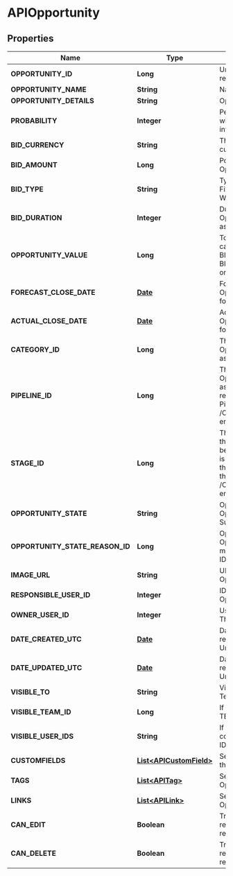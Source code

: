
# APIOpportunity

## Properties
Name | Type | Description | Notes
------------ | ------------- | ------------- | -------------
**OPPORTUNITY_ID** | **Long** | Unique ID for the Opportunity record |  [optional]
**OPPORTUNITY_NAME** | **String** | Name of the Opportunity |  [optional]
**OPPORTUNITY_DETAILS** | **String** | Opportunity details |  [optional]
**PROBABILITY** | **Integer** | Percentage probability of winning the Opportunity, as an integer value from 0 to 100 |  [optional]
**BID_CURRENCY** | **String** | Three character code for a currency |  [optional]
**BID_AMOUNT** | **Long** | Potential value of the Opportunity, as an integer value |  [optional]
**BID_TYPE** | **String** | Type of bid for the Opportunity: Fixed Bid, Per Hour, Per Day, Per Week, Per Month or Per Year |  [optional]
**BID_DURATION** | **Integer** | Duration of the bid of the Opportunity, if per hour/day/etc as an integer value |  [optional]
**OPPORTUNITY_VALUE** | **Long** | Total value of the Opportunity, calculated based on BID_AMOUNT, BID_TYPE and BID_DURATION. This is a read-only field. |  [optional]
**FORECAST_CLOSE_DATE** | [**Date**](Date.md) | Forecast close date of the Opportunity, in YYYY-MM-DD format |  [optional]
**ACTUAL_CLOSE_DATE** | [**Date**](Date.md) | Actual close date of the Opportunity, in YYYY-MM-DD format |  [optional]
**CATEGORY_ID** | **Long** | The Category ID of the Opportunity, if it has been assigned to one |  [optional]
**PIPELINE_ID** | **Long** | The Pipeline ID that the Opportunity is in, if it has been assigned to one. Note: This is a read-only field, to update the Pipeline please use the /Opportunities/{id}/Pipeline endpoint. |  [optional]
**STAGE_ID** | **Long** | The Stage ID of the Stage that the Opportunity is in, if it has been assigned to one. Note: This is a read-only field, to update the Pipeline Stage please use the /Opportunities/{id}/PipelineStage endpoint. |  [optional]
**OPPORTUNITY_STATE** | **String** | Opportunity State (required): Open, Abandoned, Lost, Suspended, Won | 
**OPPORTUNITY_STATE_REASON_ID** | **Long** | Opportunity State Reason ID. Optional, if specified this field must have a valid State Reason ID. |  [optional]
**IMAGE_URL** | **String** | URL of the Image for the Opportunity |  [optional]
**RESPONSIBLE_USER_ID** | **Integer** | ID of the responsible user for the Opportunity |  [optional]
**OWNER_USER_ID** | **Integer** | User ID of the record owner. This is a read-only field. |  [optional]
**DATE_CREATED_UTC** | [**Date**](Date.md) | Date and time Opportunity record created, as Coordinated Universal Time |  [optional]
**DATE_UPDATED_UTC** | [**Date**](Date.md) | Date and time Opportunity record updated, as Coordinated Universal Time |  [optional]
**VISIBLE_TO** | **String** | Visible To: Everyone, Owner, Team or Individuals |  [optional]
**VISIBLE_TEAM_ID** | **Long** | If VISIBLE_TO is &#39;Team&#39;, the TEAM_ID |  [optional]
**VISIBLE_USER_IDS** | **String** | If VISIBLE_TO is &#39;Individuals&#39;, a comma separated list of User IDs |  [optional]
**CUSTOMFIELDS** | [**List&lt;APICustomField&gt;**](APICustomField.md) | Set of Custom Fields attached to the Opportunity |  [optional]
**TAGS** | [**List&lt;APITag&gt;**](APITag.md) | Set of Tags attached to the Opportunity |  [optional]
**LINKS** | [**List&lt;APILink&gt;**](APILink.md) | Set of Links attached to the Opportunity |  [optional]
**CAN_EDIT** | **Boolean** | True, if the user retrieving this record is allowed to edit the record. |  [optional]
**CAN_DELETE** | **Boolean** | True, if the user retrieving this record is allowed to delete the record. |  [optional]



